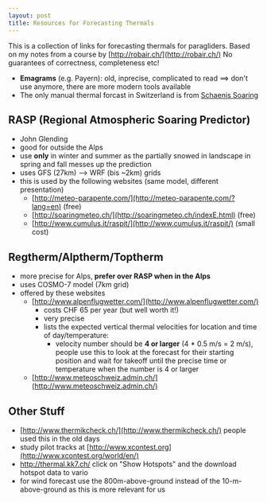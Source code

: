 ```yaml
---
layout: post
title: Resources for Forecasting Thermals
---
```

This is a collection of links for forecasting thermals for paragliders.  Based on my notes from a course by [http://robair.ch/](http://robair.ch/)  No guarantees of correctness, completeness etc!

* **Emagrams** (e.g. Payern): old, inprecise, complicated to read ==> don't use anymore, there are more modern tools available
* The only manual thermal forcast in Switzerland is from [Schaenis Soaring](http://www.schaenis-soaring.ch/wetter/streckenflugempfehlungen/)

## RASP (Regional Atmospheric Soaring Predictor)
* John Glending
* good for outside the Alps
* use **only** in winter and summer as the partially snowed in landscape in spring and fall messes up the prediction
* uses GFS (27km) --> WRF (bis ~2km) grids
* this is used by the following websites (same model, different presentation)
  * [http://meteo-parapente.com/](http://meteo-parapente.com/?lang=en) (free)
  * [http://soaringmeteo.ch/](http://soaringmeteo.ch/indexE.html) (free)
  * [http://www.cumulus.it/raspit/](http://www.cumulus.it/raspit/) (small cost)
  
## Regtherm/Alptherm/Toptherm
* more precise for Alps, **prefer over RASP when in the Alps**
* uses COSMO-7 model (7km grid)
* offered by these websites
  * [http://www.alpenflugwetter.com/](http://www.alpenflugwetter.com/) 
    * costs CHF 65 per year (but well worth it!)
    * very precise
    * lists the expected vertical thermal velocities for location and time of day/temperature:
      * velocity number should be **4 or larger** (4 * 0.5 m/s = 2 m/s), people use this to look at the forecast for their starting position and wait for takeoff until the precise time or temperature when the number is 4 or larger
  * [http://www.meteoschweiz.admin.ch/](http://www.meteoschweiz.admin.ch/)
     
## Other Stuff
* [http://www.thermikcheck.ch/](http://www.thermikcheck.ch/) people used this in the old days
* study pilot tracks at [http://www.xcontest.org](http://www.xcontest.org/world/en/)
* http://thermal.kk7.ch/ click on "Show Hotspots" and the download hotspot data to vario
* for wind forecast use the 800m-above-ground instead of the 10-m-above-ground as this is more relevant for us

